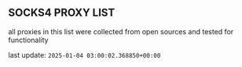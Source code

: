 ## SOCKS4 PROXY LIST

all proxies in this list were collected from open sources and tested for functionality

last update: `2025-01-04 03:00:02.368850+00:00`